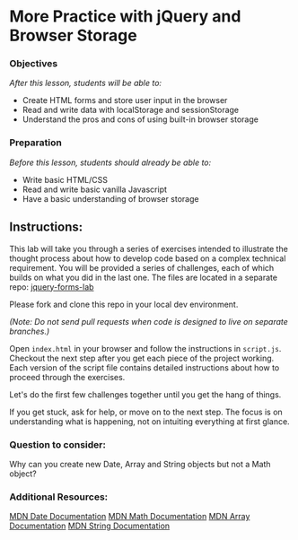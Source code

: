 <!-- 
---
title: More Practice with jQuery and Browser Storage
type: lesson
duration: "1:25"
creator:
    name: Ben Hulan
    city: SF
competencies: Front-end intro
---
 -->

# More Practice with jQuery and Browser Storage

### Objectives
*After this lesson, students will be able to:*

- Create HTML forms and store user input in the browser
- Read and write data with localStorage and sessionStorage
- Understand the pros and cons of using built-in browser storage

### Preparation
*Before this lesson, students should already be able to:*

- Write basic HTML/CSS
- Read and write basic vanilla Javascript
- Have a basic understanding of browser storage

## Instructions:
This lab will take you through a series of exercises intended to illustrate the thought process about how to develop code based on a complex technical requirement. You will be provided a series of challenges, each of which builds on what you did in the last one. The files are located in a separate repo: [jquery-forms-lab](https://github.com/sf-wdi-26/jquery-form-lab)

Please fork and clone this repo in your local dev environment.

_(Note:  Do not send pull requests when code is designed to live on separate branches.)_

Open `index.html` in your browser and follow the instructions in `script.js`. Checkout the next step after you get each piece of the project working. Each version of the script file contains detailed instructions about how to proceed through the exercises.

Let's do the first few challenges together until you get the hang of things.

If you get stuck, ask for help, or move on to the next step. The focus is on understanding what is happening, not on intuiting everything at first glance.


### Question to consider:

Why can you create new Date, Array and String objects but not a Math object?


### Additional Resources:

[MDN Date Documentation](https://developer.mozilla.org/en-US/docs/Web/JavaScript/Reference/Global_Objects/Date)
[MDN Math Documentation](https://developer.mozilla.org/en-US/docs/Web/JavaScript/Reference/Global_Objects/Math)
[MDN Array Documentation](https://developer.mozilla.org/en-US/docs/Web/JavaScript/Reference/Global_Objects/Array)
[MDN String Documentation](https://developer.mozilla.org/en-US/docs/Web/JavaScript/Reference/Global_Objects/String)
